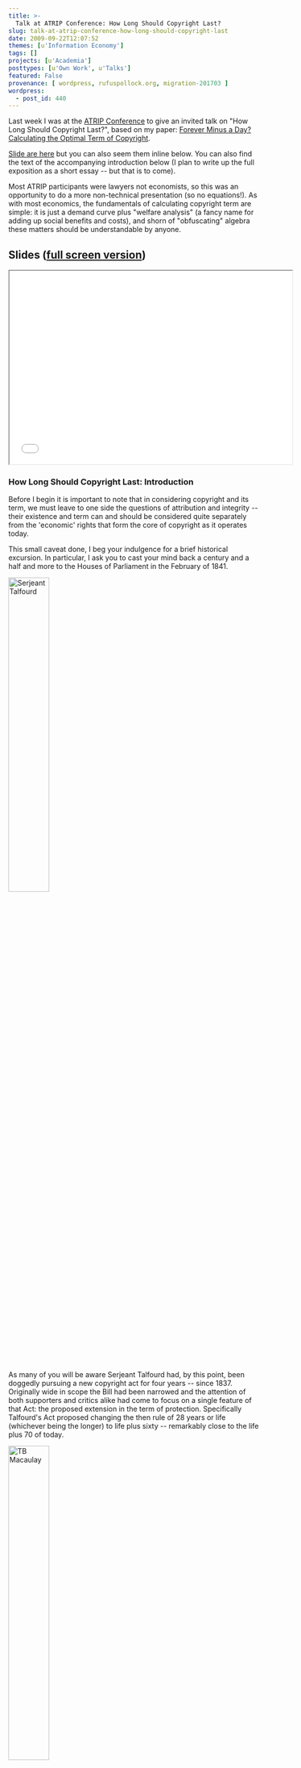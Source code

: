 ```yaml
---
title: >-
  Talk at ATRIP Conference: How Long Should Copyright Last?
slug: talk-at-atrip-conference-how-long-should-copyright-last
date: 2009-09-22T12:07:52
themes: [u'Information Economy']
tags: []
projects: [u'Academia']
posttypes: [u'Own Work', u'Talks']
featured: False
provenance: [ wordpress, rufuspollock.org, migration-201703 ]
wordpress:
  - post_id: 440
---
```


Last week I was at the [ATRIP Conference](http://www.atrip.tf.vu.lt/) to give an invited talk on "How Long Should Copyright Last?", based on my paper: [Forever Minus a Day? Calculating the Optimal Term of Copyright](/economics/papers/optimal_copyright_term.pdf).

[Slide are here](/papers/optimal_copyright_term_talk_atrip_2009.html) but you can also seem them inline below. You can also find the text of the accompanying introduction below (I plan to write up the full exposition as a short essay -- but that is to come).

Most ATRIP participants were lawyers not economists, so this was an opportunity to do a more non-technical presentation (so no equations!). As with most economics, the fundamentals of calculating copyright term are simple: it is just a demand curve plus "welfare analysis" (a fancy name for adding up social benefits and costs), and shorn of "obfuscating" algebra these matters should be understandable by anyone.

## Slides ([full screen version](/papers/optimal_copyright_term_talk_atrip_2009.html))

<iframe src="/papers/optimal_copyright_term_talk_atrip_2009.html" width="562" height="384" ></iframe>

### How Long Should Copyright Last: Introduction

Before I begin it is important to note that in considering copyright and its term, we must leave to one side the questions of attribution and integrity -- their existence and term can and should be considered quite separately from the 'economic' rights that form the core of copyright as it operates today.

This small caveat done, I beg your indulgence for a brief historical excursion. In particular, I ask you to cast your mind back a century and a half and more to the Houses of Parliament in the February of 1841.

<img src="http://rufuspollock.org/economics/papers/media/ext/453px-SirThomasNoonTalford.jpg" alt="Serjeant Talfourd" style="width: 40%" class="displayed" />

As many of you will be aware Serjeant Talfourd had, by this point, been doggedly pursuing a new copyright act for four years -- since 1837. Originally wide in scope the Bill had been narrowed and the attention of both supporters and critics alike had come to focus on a single feature of that Act: the proposed extension in the term of protection. Specifically Talfourd's Act proposed changing the then rule of 28 years or life (whichever being the longer) to life plus sixty -- remarkably close to the life plus 70 of today.

<img src="http://rufuspollock.org/economics/papers/media/ext/tb_macaulay.jpg" alt="TB Macaulay" style="width: 40%" class="displayed" />

By February 1841 Talfourd's Bill had failed no less than 4 times. On its fifth attempt it had reached a second reading and on the fifth of February it came before the House. After a brief introduction by Talfourd -- mindful that this was not the first time the matter had been discussed -- Thomas Babbington Macaulay rose to speak. In a masterly disquisition, both in content and rhetoric, Macauley set out his opposition to the Bill, and did so so tellingly that the motion was defeated. Talfourd, who lost his seat at the next election, and therefore only saw his Bill pass in the hands of another -- and in much reduced form -- remained forever embittered by Macaulay's intervention -- coming so late and so decisively in the process.

To read Macaulay's speech, and, for that matter, the views expressed on all sides in that debate, is to be struck by how little has changed.

<img src="http://rufuspollock.org/economics/papers/media/ext/Jack-valenti-164x299.jpg" alt="Jack Valenti" class="displayed" style="width: auto;" />

When Jack Valenti and Mary Bono are found in recent times calling for a term of 'Forever Minus a Day' one hears the echoes of Serjeant Talfourd all those years ago, just as one can hear echoes of those who oppose extensions today of the likes of Henry Warburton, a radical politician and vehement opponent of Talfourd, who claimed the extension was "a robbery upon the public" and that copyright ought to be fixed, "only on such a term of years as would prove a sufficient inducement for authors to write good books".

And the analogy is telling in other ways. Though Talfourd's Bill was beaten back by a swell of opposition year after year eventually it was passed -- albeit in reduced form and by Lord Mahon -- with this success attributable to a persistence made possible not, primarily, by the size, but by the concentration of the interests who sought its passage. Like Fabius Cunctator the proponents of extension, sustained by deep reservoirs of emotional and financial commitment, can afford to wait, able to return, as necessary, again and again, until an opportune moment presents itself for the attainment of their purposes -- for the opposition to extension, though broad is 'shallow' and therefore more easily dissipated by distraction and division.

#### Philosophical Differences

Even more striking are the similarity in the issues that occupy centre stage in this debate. First, the fundamental 'philosophical' question -- which colours all of discussion -- of whether we confer copyright because it is a natural right -- which should therefore last forever -- or for 'utilitarian' purposes, that is the public good -- in which case it almost certainly should not. Second, descending from these lofty heights of principle, what is the actual effect is copyright? In particular, does it operate to raise price and restrict access -- that is: is it a monopoly?; and what specifically are the benefits that accrue to the producers of copyrightable works, and what costs to the public and others who wish to use and reuse them.

I think it is clear that economists -- or any group for that matter -- have no great claim to authority on answering this first question of principle, for it seems, ultimately, one of opinion. That said, I would note two points which must raise grave doubts as to the existence of any fundamental natural right from which copyright might spring.

First, term limited in all jurisdictions. Second, the breadth of copyright's application both in subject matter, quality and ownership. For can we truly convince ourselves that "eternal expressions of the human spirit", worthy of exclusivity for all time, subsist in an advert for toothpaste; or convince ourselves of the special status of the creator when so much copyright today, perhaps even the majority, is immediately, and indeed often automatically, assigned from the 'creator' to a corporation.

However, it is not my intention to enter into this debate any further here. Rather, in the interests of 'full disclosure' I wish only to make clear my views -- and those of economists generally -- on the matter, namely that copyright is not a natural right but is created and maintained for the purpose of promoting and securing the public good, no more, no less. (These are views which can come as no surprise given the nature of this talk -- an analysis of term only makes sense if its basis is a utilitarian one!)

#### My Views

Furthermore, let me also make clear, right at the outset, my view, and one again I think shared by almost all economists, that copyright **is** a monopoly. This is not to say that copyright is bad -- far from it. But to deny that copyright is a monopoly is to obscure its basic nature and operation -- an obscuration that has, furthermore and unfortunately, been most common and attractive to those pursuing copyright's enlargement.

And what is the general tendency of monopoly -- to echo Macaulay once again? It is indeed to raise prices and limit access. Now, of course, we may debate the precise extent of these effects, but there can be no denying that the very purpose of copyright's existence is to confer on a single entity -- the copyright holder -- the power to control the dissemination, and hence the price, of all instances of a particular good -- i.e. all copies of a given work.

This is the very definition of a monopoly and the fact that there may exist other goods, other works, which compete with that one makes no difference -- a monopoly of apples is no less a monopoly because one does not control oranges. Of course, the existence and proximity of substitutes will alter the affect of the monopoly, but one must be cautious here: close substitutes may limit the negative effects of the copyright monopoly but they will, for the very same reasons, also limit the gains (those increased revenues for copyright-holder).

#### Summary

Returning then to Macaulay whose expression of the matter I cannot better:

"It is good that authors be remunerated; and the least exceptionable way of remunerating them is by a monopoly. Yet monopoly is evil. For the sake of the good we must submit to the evil, but the evil ought not to last a day longer than is necessary for securing the good."

Our task then is to answer the implicit question: **how long should copyright last (so as to not be a day longer than is needed)?  More specifically what are the degrees of benefit and harm created by copyright's monopoly and at what level should term be set to achieve the most advantageous balance of the two**?

### Analysis

There follows an overview and explication of the analysis and conclusions on optimal copyright term found in:

<http://rufuspollock.org/economics/papers/optimal_copyright_term.pdf>

